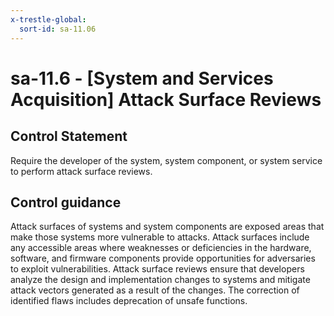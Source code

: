 ```yaml
---
x-trestle-global:
  sort-id: sa-11.06
---
```


# sa-11.6 - \[System and Services Acquisition\] Attack Surface Reviews

## Control Statement

Require the developer of the system, system component, or system service to perform attack surface reviews.

## Control guidance

Attack surfaces of systems and system components are exposed areas that make those systems more vulnerable to attacks. Attack surfaces include any accessible areas where weaknesses or deficiencies in the hardware, software, and firmware components provide opportunities for adversaries to exploit vulnerabilities. Attack surface reviews ensure that developers analyze the design and implementation changes to systems and mitigate attack vectors generated as a result of the changes. The correction of identified flaws includes deprecation of unsafe functions.

